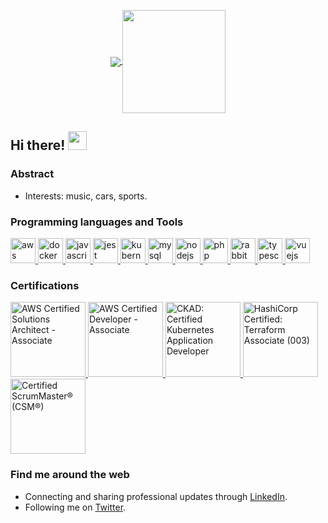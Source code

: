 <p align="center">
  <a href="https://github.com/anuraghazra/github-readme-stats">
    <img
      align="center"
      src="https://github-readme-stats.vercel.app/api/top-langs/?username=rafaelmonteiro&layout=compact&langs_count=6"
    />
  </a>
  <a href="https://github.com/anuraghazra/github-readme-stats">
    <img
      align="center"
      height="165"
      src="https://github-readme-stats.vercel.app/api?username=rafaelmonteiro&count_private=true&show_icons=true&custom_title=Github%20Stats&hide=issues"
    />
  </a>
</p>

## Hi there! <img src="https://raw.githubusercontent.com/iampavangandhi/iampavangandhi/master/gifs/Hi.gif" width="30px"></h2>

### Abstract

- Interests: music, cars, sports.

### Programming languages and Tools

<p align="left">
  <a href="https://aws.amazon.com" target="_blank">
    <img
      src="https://www.vectorlogo.zone/logos/amazon_aws/amazon_aws-icon.svg"
      alt="aws"
      width="40"
      height="40"
    />
  </a>
  <a href="https://www.docker.com/" target="_blank">
    <img
      src="https://www.vectorlogo.zone/logos/docker/docker-icon.svg"
      alt="docker"
      width="40"
      height="40"
    />
  </a>
  <a
    href="https://developer.mozilla.org/en-US/docs/Web/JavaScript"
    target="_blank"
  >
    <img
      src="https://www.vectorlogo.zone/logos/javascript/javascript-icon.svg"
      alt="javascript"
      width="40"
      height="40"
    />
  </a>
  <a href="https://jestjs.io" target="_blank">
    <img
      src="https://www.vectorlogo.zone/logos/jestjsio/jestjsio-icon.svg"
      alt="jest"
      width="40"
      height="40"
    />
  </a>
  <a href="https://kubernetes.io" target="_blank">
    <img
      src="https://www.vectorlogo.zone/logos/kubernetes/kubernetes-icon.svg"
      alt="kubernetes"
      width="40"
      height="40"
    />
  </a>
  <a href="https://www.mysql.com" target="_blank">
    <img
      src="https://www.vectorlogo.zone/logos/mysql/mysql-icon.svg"
      alt="mysql"
      width="40"
      height="40"
    />
  </a>  
  <a href="https://nodejs.org" target="_blank">
    <img
      src="https://www.vectorlogo.zone/logos/nodejs/nodejs-icon.svg"
      alt="nodejs"
      width="40"
      height="40"
    />
  </a>
  <a href="https://www.php.net" target="_blank">
    <img
      src="https://www.vectorlogo.zone/logos/php/php-icon.svg"
      alt="php"
      width="40"
      height="40"
    />
  </a>  
  <a href="https://www.rabbitmq.com" target="_blank">
    <img
      src="https://www.vectorlogo.zone/logos/rabbitmq/rabbitmq-icon.svg"
      alt="rabbitMQ"
      width="40"
      height="40"
    />
  </a>
  <a href="https://www.typescriptlang.org/" target="_blank">
    <img
      src="https://www.vectorlogo.zone/logos/typescriptlang/typescriptlang-icon.svg"
      alt="typescript"
      width="40"
      height="40"
    />
  </a>
  <a href="https://vuejs.org/" target="_blank">
    <img
      src="https://www.vectorlogo.zone/logos/vuejs/vuejs-icon.svg"
      alt="vuejs"
      width="40"
      height="40"
    />
  </a>
</p>

### Certifications

<a href="https://www.credly.com/badges/dbdf5190-d2b7-4235-857d-e71d68e5d7d0/public_url" target="_blank">
  <img
    src="https://images.credly.com/size/120x120/images/0e284c3f-5164-4b21-8660-0d84737941bc/image.png"
    alt="AWS Certified Solutions Architect - Associate"
    width="120"
    height="120"
  />
</a>
<a href="https://www.credly.com/badges/763306fa-995b-4a82-a21d-d92e6e4e4d38/public_url" target="_blank">
  <img
    src="https://images.credly.com/size/120x120/images/b9feab85-1a43-4f6c-99a5-631b88d5461b/image.png"
    alt="AWS Certified Developer - Associate"
    width="120"
    height="120"
  />
</a>
<a href="https://www.credly.com/badges/cce239f2-625e-4957-8894-2a776eeb98e0/public_url" target="_blank">
  <img
    src="https://images.credly.com/size/120x120/images/f88d800c-5261-45c6-9515-0458e31c3e16/ckad_from_cncfsite.png"
    alt="CKAD: Certified Kubernetes Application Developer"
    width="120"
    height="120"
  />
</a>
<a href="https://www.credly.com/badges/711ffc69-3f7c-40fd-ae2c-e60a8529afb5/public_url" target="_blank">
  <img
    src="https://images.credly.com/size/120x120/images/85b9cfc4-257a-4742-878c-4f7ab4a2631b/image.png"
    alt="HashiCorp Certified: Terraform Associate (003)"
    width="120"
    height="120"
  />
</a>
<a href="https://certification.scrumalliance.org/accounts/655117-rafael-feitosa/certifications/726786-csm" target="_blank">
  <img
    src="https://rafaelmonteiro.github.io/images/csm-seal.png"
    alt="Certified ScrumMaster® (CSM®)"
    width="120"
    height="120"
  />
</a>


### Find me around the web 

- Connecting and sharing professional updates through <a href="https://www.linkedin.com/in/rafaelfmonteiro">LinkedIn</a>.
- Following me on <a href="https://twitter.com/rfmsts">Twitter</a>.
